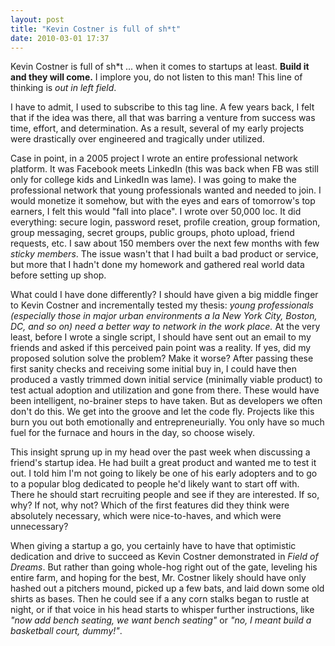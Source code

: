 ```yaml
---
layout: post
title: "Kevin Costner is full of sh*t"
date: 2010-03-01 17:37
---
```


Kevin Costner is full of sh\*t ... when it comes to startups at least.
**Build it and they will come.**
I implore you, do not listen to this man! This line of thinking is *out in left field*.

I have to admit, I used to subscribe to this tag line.
A few years back, I felt that if the idea was there, all that was barring a venture from success was time, effort, and determination.
As a result, several of my early projects were drastically over engineered and tragically under utilized.

Case in point, in a 2005 project I wrote an entire professional network platform.
It was Facebook meets LinkedIn (this was back when FB was still only for college kids and LinkedIn was lame).
I was going to make the professional network that young professionals wanted and needed to join.
I would monetize it somehow, but with the eyes and ears of tomorrow's top earners, I felt this would "fall into place".
I wrote over 50,000 loc.
It did everything: secure login, password reset, profile creation, group formation, group messaging, secret groups, public groups, photo upload, friend requests, etc.
I saw about 150 members over the next few months with few *sticky members*.
The issue wasn't that I had built a bad product or service, but more that I hadn't done my homework and gathered real world data before setting up shop.

What could I have done differently?
I should have given a big middle finger to Kevin Costner and incrementally tested my thesis:
*young professionals (especially those in major urban environments a la New York City, Boston, DC, and so on) need a better way to network in the work place.*
At the very least, before I wrote a single script, I should have sent out an email to my friends and asked if this perceived pain point was a reality.
If yes, did my proposed solution solve the problem? Make it worse?
After passing these first sanity checks and receiving some initial buy in, I could have then produced a vastly trimmed down initial service (minimally viable product) to test actual adoption and utilization and gone from there.
These would have been intelligent, no-brainer steps to have taken.
But as developers we often don't do this.
We get into the groove and let the code fly.
Projects like this burn you out both emotionally and entrepreneurially.
You only have so much fuel for the furnace and hours in the day, so choose wisely.

This insight sprung up in my head over the past week when discussing a friend's startup idea.
He had built a great product and wanted me to test it out.
I told him I'm not going to likely be one of his early adopters and to go to a popular blog dedicated to people he'd likely want to start off with.
There he should start recruiting people and see if they are interested.
If so, why? If not, why not?
Which of the first features did they think were absolutely necessary, which were nice-to-haves, and which were unnecessary?

When giving a startup a go, you certainly have to have that optimistic dedication and drive to succeed as Kevin Costner demonstrated in *Field of Dreams*.
But rather than going whole-hog right out of the gate, leveling his entire farm, and hoping for the best, Mr. Costner likely should have only hashed out a pitchers mound, picked up a few bats, and laid down some old shirts as bases.
Then he could see if a any corn stalks began to rustle at night, or if that voice in his head starts to whisper further instructions, like *"now add bench seating, we want bench seating"* or *"no, I meant build a basketball court, dummy!"*.
